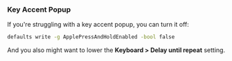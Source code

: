 ### Key Accent Popup

If you're struggling with a key accent popup, you can turn it off:

```sh
defaults write -g ApplePressAndHoldEnabled -bool false
```

And you also might want to lower the **Keyboard > Delay until repeat** setting.
